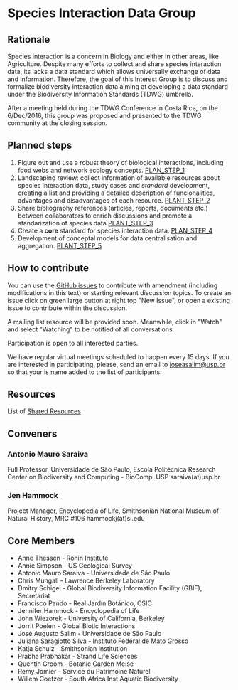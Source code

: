 # Species Interaction Data Group

## Rationale

Species interaction is a concern in Biology and either in other areas, like Agriculture. Despite many efforts to collect and share species interaction data, its lacks a data standard which allows universally exchange of data and information. Therefore, the goal of this Interest Group is to discuss and formalize biodiversity interaction data aiming at developing a data standard under the Biodiversity Information Standards (TDWG) umbrella.

After a meeting held during the TDWG Conference in Costa Rica, on the 6/Dec/2016, this group was proposed and presented to the TDWG community at the closing session.

## Planned steps

1. Figure out and use a robust theory of biological interactions, including food webs and network ecology concepts. [PLAN_STEP_1](docs/plan/step1.md)
2. Landscaping review: collect information of available resources about species interaction data, study cases and *standard* development, creating a list and providing a detailed description of funcionalities, advantages and disadvantages of each resource. [PLANT_STEP_2](docs/plan/step2.md)
3. Share bibliography references (articles, reports, documents etc.) between collaborators to enrich discussions and promote a standarization of species data.[PLANT_STEP_3](docs/plan/step3.md)
3. Create a **core** standard for species interaction data. [PLAN_STEP_4](docs/step4.md)
4. Development of conceptal models for data centralisation and aggregation. [PLANT_STEP_5](docs/plan/step5.md)

## How to contribute

You can use the [GitHub issues](https://github.com/tdwg/interaction/issues) to contribute with amendment (including modifications in this text) or starting relevant discussion topics. To create an issue click on green large button at right top "New Issue", or open a existing issue to contribute within the discussion.

A mailing list resource will be provided soon. Meanwhile, click in "Watch" and select "Watching" to be notified of all conversations.

Participation is open to all interested parties.

We have regular virtual meetings scheduled to happen every 15 days. If you are interested in participating, please, send an email to [joseasalim@usp.br](mailto:joseasalim@usp.br) so that your is name added to the list of participants.

## Resources

List of [Shared Resources](docs/resources.md)

## Conveners

### Antonio Mauro Saraiva
Full Professor, Universidade de São Paulo, Escola Politécnica 
Research Center on Biodiversity and Computing - BioComp. USP 
saraiva(at)usp.br
 
### Jen Hammock
Project Manager, Encyclopedia of Life, Smithsonian
National Museum of Natural History, MRC #106
hammockj(at)si.edu

## Core Members

- Anne Thessen - Ronin Institute
- Annie Simpson - US Geological Survey
- Antonio Mauro Saraiva - Universidade de São Paulo
- Chris Mungall - Lawrence Berkeley Laboratory
- Dmitry Schigel - Global Biodiversity Information Facility (GBIF), Secretariat
- Francisco Pando - Real Jardín Botánico,  CSIC
- Jennifer Hammock - Encyclopedia of Life
- John Wiezorek - University of California, Berkeley
- Jorrit Poelen - Global Biotic Interactions
- José Augusto Salim - Universidade de São Paulo
- Juliana Saragiotto Silva - Instituto Federal de Mato Grosso
- Katja Schulz - Smithsonian Institution
- Prabha Prabhakar - Strand Life Sciences
- Quentin Groom - Botanic Garden Meise
- Remy Jomier -   Service du Patrimoine Naturel
- Willem Coetzer - South Africa  Inst Aquatic Biodiversity

